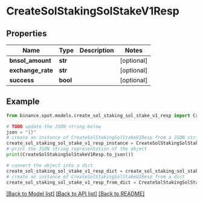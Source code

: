 # CreateSolStakingSolStakeV1Resp


## Properties

Name | Type | Description | Notes
------------ | ------------- | ------------- | -------------
**bnsol_amount** | **str** |  | [optional] 
**exchange_rate** | **str** |  | [optional] 
**success** | **bool** |  | [optional] 

## Example

```python
from binance.spot.models.create_sol_staking_sol_stake_v1_resp import CreateSolStakingSolStakeV1Resp

# TODO update the JSON string below
json = "{}"
# create an instance of CreateSolStakingSolStakeV1Resp from a JSON string
create_sol_staking_sol_stake_v1_resp_instance = CreateSolStakingSolStakeV1Resp.from_json(json)
# print the JSON string representation of the object
print(CreateSolStakingSolStakeV1Resp.to_json())

# convert the object into a dict
create_sol_staking_sol_stake_v1_resp_dict = create_sol_staking_sol_stake_v1_resp_instance.to_dict()
# create an instance of CreateSolStakingSolStakeV1Resp from a dict
create_sol_staking_sol_stake_v1_resp_from_dict = CreateSolStakingSolStakeV1Resp.from_dict(create_sol_staking_sol_stake_v1_resp_dict)
```
[[Back to Model list]](../README.md#documentation-for-models) [[Back to API list]](../README.md#documentation-for-api-endpoints) [[Back to README]](../README.md)


